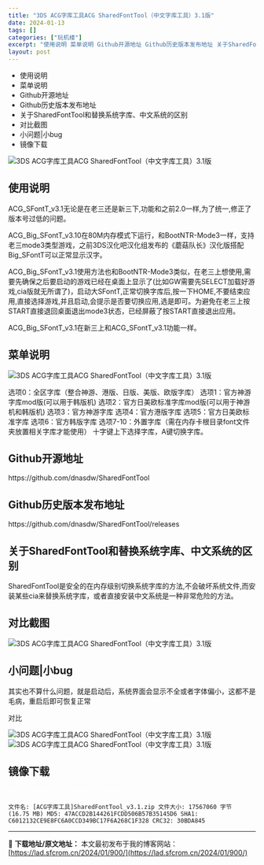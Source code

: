 ```yaml
---
title: "3DS ACG字库工具ACG SharedFontTool（中文字库工具）3.1版"
date: 2024-01-13
tags: []
categories: ["玩机楼"]
excerpt: "使用说明 菜单说明 Github开源地址 Github历史版本发布地址 关于SharedFontTool和替换系统字库、中文系统的区别 对比截图 小问题|小bug 镜像下载 使用说明 ACG_SFontT_v3.1无论是在老三还是新三下,功能和之前2.0一样,为了统一,修正了版本号过低的问题。 AC&hellip;"
layout: post
---
```


<div>
<ul>
 	<li>使用说明</li>
 	<li>菜单说明</li>
 	<li>Github开源地址</li>
 	<li>Github历史版本发布地址</li>
 	<li>关于SharedFontTool和替换系统字库、中文系统的区别</li>
 	<li>对比截图</li>
 	<li>小问题|小bug</li>
 	<li>镜像下载</li>
</ul>
</div>
<img title="Nintendo(3DS) (New3DS)ACG字库工具ACG SharedFontTool（中文字库工具）3.1版" src="https://lad.sfcrom.cn/wp-content/uploads/2024/01/20240112_65a166b854095.png" alt="3DS ACG字库工具ACG SharedFontTool（中文字库工具）3.1版" />

<a name="ci_title0"></a>
<h2>使用说明</h2>
ACG_SFontT_v3.1无论是在老三还是新三下,功能和之前2.0一样,为了统一,修正了版本号过低的问题。

ACG_Big_SFontT_v3.10在80M内存模式下运行，和BootNTR-Mode3一样，支持老三mode3类型游戏，之前3DS汉化吧汉化组发布的《蘑菇队长》汉化版搭配Big_SFontT可以正常显示汉字。

ACG_Big_SFontT_v3.1使用方法也和BootNTR-Mode3类似，在老三上想使用,需要先确保之后要启动的游戏已经在桌面上显示了(比如GW需要先SELECT加载好游戏,cia版就无所谓了)，启动大SFontT,正常切换字库后,按一下HOME,不要结束应用,直接选择游戏,并且启动,会提示是否要切换应用,选是即可。为避免在老三上按START直接退回桌面退出mode3状态，已经屏蔽了按START直接退出应用。

ACG_Big_SFontT_v3.1在新三上和ACG_SFontT_v3.1功能一样。

<a name="ci_title1"></a>
<h2>菜单说明</h2>
<img title="ACG字库工具ACG SharedFontTool 菜单说明" src="https://lad.sfcrom.cn/wp-content/uploads/2024/01/20240112_65a166b8eee08.gif" alt="3DS ACG字库工具ACG SharedFontTool（中文字库工具）3.1版" />

选项0：全区字库（整合神游、港版、日版、美版、欧版字库）
选项1：官方神游字库mod版(可以用于韩版机)
选项2：官方日美欧标准字库mod版(可以用于神游机和韩版机)
选项3：官方神游字库
选项4：官方港版字库
选项5：官方日美欧标准字库
选项6：官方韩版字库
选项7-10：外置字库（需在内存卡根目录font文件夹放置相关字库才能使用）
十字键上下选择字库，A键切换字库。

<a name="ci_title2"></a>
<h2>Github开源地址</h2>
https://github.com/dnasdw/SharedFontTool

<a name="ci_title3"></a>
<h2>Github历史版本发布地址</h2>
https://github.com/dnasdw/SharedFontTool/releases

<a name="ci_title4"></a>
<h2>关于SharedFontTool和替换系统字库、中文系统的区别</h2>
SharedFontTool是安全的在内存级别切换系统字库的方法,不会破坏系统文件,而安装某些cia来替换系统字库，或者直接安装中文系统是一种非常危险的方法。

<a name="ci_title5"></a>
<h2>对比截图</h2>
<img title="ACG字库工具ACG SharedFontTool 对比截图" src="https://lad.sfcrom.cn/wp-content/uploads/2024/01/20240112_65a166ba43421.gif" alt="3DS ACG字库工具ACG SharedFontTool（中文字库工具）3.1版" />

<a name="ci_title6"></a>
<h2>小问题|小bug</h2>
其实也不算什么问题，就是启动后，系统界面会显示不全或者字体偏小，这都不是毛病，重启后即可恢复正常

对比

<img title="小问题|小bug" src="https://lad.sfcrom.cn/wp-content/uploads/2024/01/20240112_65a166bbecec2.gif" alt="3DS ACG字库工具ACG SharedFontTool（中文字库工具）3.1版" />
<img title="小问题|小bug" src="https://lad.sfcrom.cn/wp-content/uploads/2024/01/20240112_65a166bd5d20f.gif" alt="3DS ACG字库工具ACG SharedFontTool（中文字库工具）3.1版" />

<a name="ci_title7"></a>
<h2>镜像下载</h2>
<span style="color: #ffffff;">https://juse.lanzoui.com/iUfZXtc8llg</span>
<pre><code>文件名: [ACG字库工具]SharedFontTool_v3.1.zip 文件大小: 17567060 字节 (16.75 MB) MD5: 47ACCD2B144261FCDD506B57B35145D6 SHA1: C6012132CE9E8FC6A0CCD349BC17F6A268C1F328 CRC32: 30BDA845</code></pre>

---
📖 **下载地址/原文地址：** 本文最初发布于我的博客网站：[https://lad.sfcrom.cn/2024/01/900/](https://lad.sfcrom.cn/2024/01/900/)
